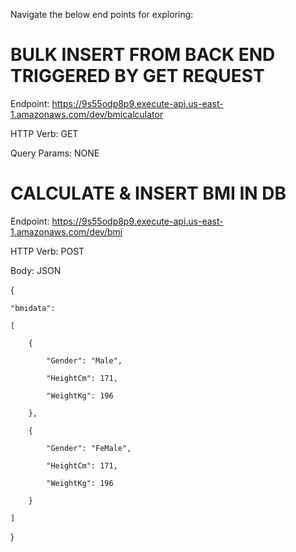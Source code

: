 Navigate the below end points for exploring:


BULK INSERT FROM BACK END TRIGGERED BY GET REQUEST
===================================================
Endpoint:
https://9s55odp8p9.execute-api.us-east-1.amazonaws.com/dev/bmicalculator


HTTP Verb: GET

Query Params: NONE

CALCULATE & INSERT BMI IN DB
==============================

Endpoint:
https://9s55odp8p9.execute-api.us-east-1.amazonaws.com/dev/bmi

HTTP Verb: POST

Body: JSON

{

    "bmidata": 
    
    [
    
        {
        
            "Gender": "Male",
            
            "HeightCm": 171,
            
            "WeightKg": 196
            
        },
        
        {
        
            "Gender": "FeMale",
            
            "HeightCm": 171,
            
            "WeightKg": 196
            
        }
        
    ]
    
}


